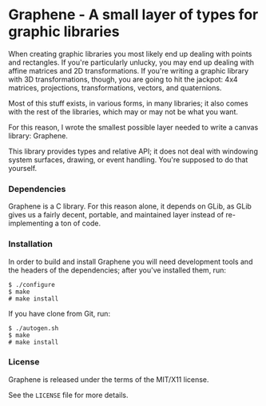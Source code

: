 # Graphene - A small layer of types for graphic libraries

When creating graphic libraries you most likely end up dealing with points and
rectangles. If you're particularly unlucky, you may end up dealing with affine
matrices and 2D transformations. If you're writing a graphic library with 3D
transformations, though, you are going to hit the jackpot: 4x4 matrices,
projections, transformations, vectors, and quaternions.

Most of this stuff exists, in various forms, in many libraries; it also comes
with the rest of the libraries, which may or may not be what you want.

For this reason, I wrote the smallest possible layer needed to write a canvas
library: Graphene.

This library provides types and relative API; it does not deal with windowing
system surfaces, drawing, or event handling. You're supposed to do that
yourself.

### Dependencies

Graphene is a C library. For this reason alone, it depends on GLib, as GLib
gives us a fairly decent, portable, and maintained layer instead of
re-implementing a ton of code.

### Installation

In order to build and install Graphene you will need development tools and
the headers of the dependencies; after you've installed them, run:

    $ ./configure
    $ make
    # make install

If you have clone from Git, run:

    $ ./autogen.sh
    $ make
    # make install

### License

Graphene is released under the terms of the MIT/X11 license.

See the `LICENSE` file for more details.
